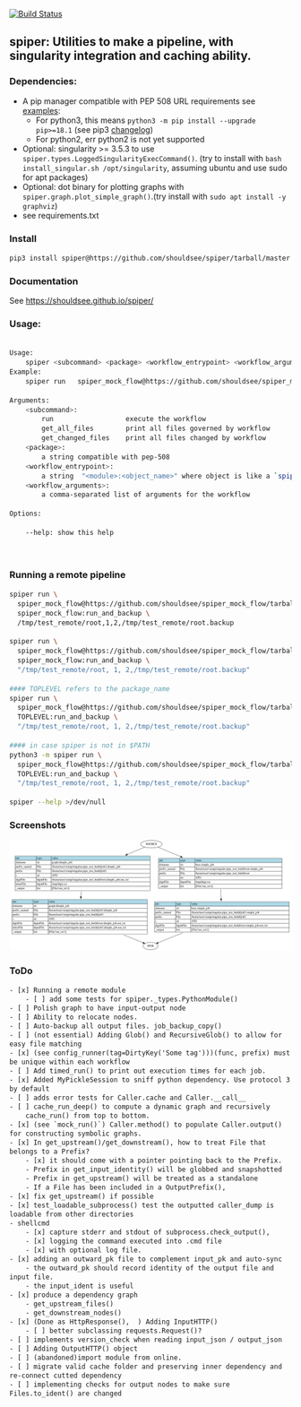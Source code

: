 
[![Build Status](https://travis-ci.com/shouldsee/spiper.svg?branch=master)](https://travis-ci.com/shouldsee/spiper)

## spiper: Utilities to make a pipeline, with singularity integration and caching ability.

### Dependencies:

- A pip manager compatible with PEP 508 URL requirements see [examples](https://www.python.org/dev/peps/pep-0508/#examples):
  - For python3, this means `python3 -m pip install --upgrade pip>=18.1` (see pip3 [changelog](https://pip.pypa.io/en/stable/news/#id245))
  - For python2, err python2 is not yet supported 
- Optional: singularity >= 3.5.3 to use `spiper.types.LoggedSingularityExecCommand()`. (try to install with `bash install_singular.sh /opt/singularity`, assuming ubuntu and use sudo for apt packages)
- Optional: dot binary for plotting graphs with `spiper.graph.plot_simple_graph()`.(try install with `sudo apt install -y graphviz`)
- see requirements.txt

### Install

```bash
pip3 install spiper@https://github.com/shouldsee/spiper/tarball/master --user
```

### Documentation

See https://shouldsee.github.io/spiper/

### Usage:

```bash

Usage:
	spiper <subcommand> <package> <workflow_entrypoint> <workflow_arguments>
Example:
	spiper run   spiper_mock_flow@https://github.com/shouldsee/spiper_mock_flow/tarball/master   spiper_mock_flow:run_and_backup   /tmp/test_remote/root,1,2,/tmp/test_remote/root.backup

Arguments:
	<subcommand>:
		run                  execute the workflow
		get_all_files        print all files governed by workflow
		get_changed_files    print all files changed by workflow
	<package>:
		a string compatible with pep-508
	<workflow_entrypoint>:
		a string  "<module>:<object_name>" where object is like a `spipe.types.Node()`
	<workflow_arguments>:
		a comma-separated list of arguments for the workflow

Options:

	--help: show this help

	

```

### Running a remote pipeline

```bash
spiper run \
  spiper_mock_flow@https://github.com/shouldsee/spiper_mock_flow/tarball/master \
  spiper_mock_flow:run_and_backup \
  /tmp/test_remote/root,1,2,/tmp/test_remote/root.backup

spiper run \
  spiper_mock_flow@https://github.com/shouldsee/spiper_mock_flow/tarball/master \
  spiper_mock_flow:run_and_backup \
  "/tmp/test_remote/root, 1, 2,/tmp/test_remote/root.backup"

#### TOPLEVEL refers to the package_name 
spiper run \
  spiper_mock_flow@https://github.com/shouldsee/spiper_mock_flow/tarball/master \
  TOPLEVEL:run_and_backup \
  "/tmp/test_remote/root, 1, 2,/tmp/test_remote/root.backup"

#### in case spiper is not in $PATH
python3 -m spiper run \
  spiper_mock_flow@https://github.com/shouldsee/spiper_mock_flow/tarball/master \
  TOPLEVEL:run_and_backup \
  "/tmp/test_remote/root, 1, 2,/tmp/test_remote/root.backup"

spiper --help >/dev/null

```

### Screenshots

![](./tests/test_downstream.node_only.dot.svg)



### ToDo
    - [x] Running a remote module
    	- [ ] add some tests for spiper._types.PythonModule()
    - [ ] Polish graph to have input-output node
    - [ ] Ability to relocate nodes.
    - [ ] Auto-backup all output files. job_backup_copy()
    - [ ] (not essential) Adding Glob() and RecursiveGlob() to allow for easy file matching
	- [x] (see config_runner(tag=DirtyKey('Some tag')))(func, prefix) must be unique within each workflow
    - [ ] Add timed_run() to print out execution times for each job.
    - [x] Added MyPickleSession to sniff python dependency. Use protocol 3 by default
    - [ ] adds error tests for Caller.cache and Caller.__call__
    - [ ] cache_run_deep() to compute a dynamic graph and recursively 
        cache_run() from top to bottom.
    - [x] (see `mock_run()`) Caller.method() to populate Caller.output() for constructing symbolic graphs.
	- [x] In get_upstream()/get_downstream(), how to treat File that belongs to a Prefix?
		- [x] it should come with a pointer pointing back to the Prefix.
		- Prefix in get_input_identity() will be globbed and snapshotted
		- Prefix in get_upstream() will be treated as a standalone
		- If a File has been included in a OutputPrefix(), 
	- [x] fix get_upstream() if possible 
	- [x] test_loadable_subprocess() test the outputted caller_dump is loadable from other directories
	- shellcmd
		- [x] capture stderr and stdout of subprocess.check_output(), 
		- [x] logging the command executed into .cmd file
		- [x] with optional log file.  
	- [x] adding an outward_pk file to complement input_pk and auto-sync
		- the outward_pk should record identity of the output file and input file.
		- the input_ident is useful 
	- [x] produce a dependency graph
		- get_upstream_files()
		- get_downstream_nodes()
	- [x] (Done as HttpResponse(),  ) Adding InputHTTP() 
		- [ ] better subclassing requests.Request()?
	- [ ] implements version_check when reading input_json / output_json
	- [ ] Adding OutputHTTP() object 
	- [ ] (abandoned)import module from online.
	- [ ] migrate valid cache folder and preserving inner dependency and re-connect cutted dependency
	- [ ] implementing checks for output nodes to make sure Files.to_ident() are changed
